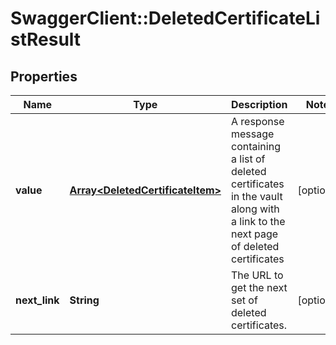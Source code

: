 # SwaggerClient::DeletedCertificateListResult

## Properties
Name | Type | Description | Notes
------------ | ------------- | ------------- | -------------
**value** | [**Array&lt;DeletedCertificateItem&gt;**](DeletedCertificateItem.md) | A response message containing a list of deleted certificates in the vault along with a link to the next page of deleted certificates | [optional] 
**next_link** | **String** | The URL to get the next set of deleted certificates. | [optional] 


